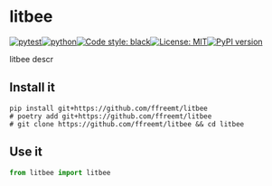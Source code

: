 # litbee
[![pytest](https://github.com/ffreemt/litbee/actions/workflows/routine-tests.yml/badge.svg)](https://github.com/ffreemt/litbee/actions)[![python](https://img.shields.io/static/v1?label=python+&message=3.8%2B&color=blue)](https://www.python.org/downloads/)[![Code style: black](https://img.shields.io/badge/code%20style-black-000000.svg)](https://github.com/psf/black)[![License: MIT](https://img.shields.io/badge/License-MIT-yellow.svg)](https://opensource.org/licenses/MIT)[![PyPI version](https://badge.fury.io/py/litbee.svg)](https://badge.fury.io/py/litbee)

litbee descr

## Install it

```shell
pip install git+https://github.com/ffreemt/litbee
# poetry add git+https://github.com/ffreemt/litbee
# git clone https://github.com/ffreemt/litbee && cd litbee
```

## Use it
```python
from litbee import litbee

```
